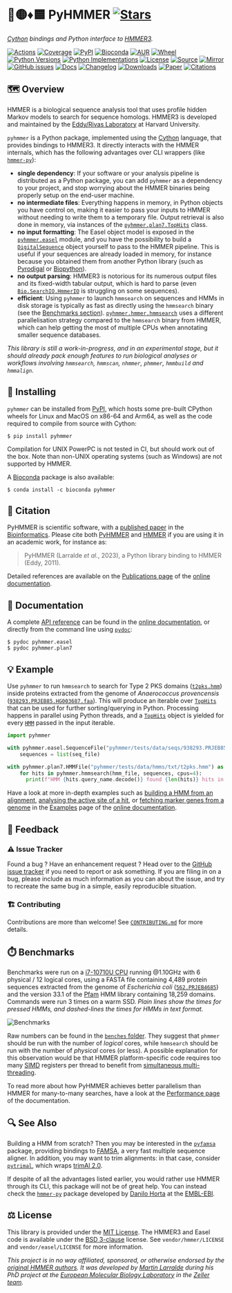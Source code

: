 # 🐍🟡♦️🟦 PyHMMER [![Stars](https://img.shields.io/github/stars/althonos/pyhmmer.svg?style=social&maxAge=3600&label=Star)](https://github.com/althonos/pyhmmer/stargazers)

*[Cython](https://cython.org/) bindings and Python interface to [HMMER3](http://hmmer.org/).*

[![Actions](https://img.shields.io/github/actions/workflow/status/althonos/pyhmmer/test.yml?branch=master&logo=github&style=flat-square&maxAge=300)](https://github.com/althonos/pyhmmer/actions)
[![Coverage](https://img.shields.io/codecov/c/gh/althonos/pyhmmer?logo=codecov&style=flat-square&maxAge=3600)](https://codecov.io/gh/althonos/pyhmmer/)
[![PyPI](https://img.shields.io/pypi/v/pyhmmer.svg?logo=pypi&style=flat-square&maxAge=3600)](https://pypi.org/project/pyhmmer)
[![Bioconda](https://img.shields.io/conda/vn/bioconda/pyhmmer?logo=anaconda&style=flat-square&maxAge=3600)](https://anaconda.org/bioconda/pyhmmer)
[![AUR](https://img.shields.io/aur/version/python-pyhmmer?logo=archlinux&style=flat-square&maxAge=3600)](https://aur.archlinux.org/packages/python-pyhmmer)
[![Wheel](https://img.shields.io/pypi/wheel/pyhmmer.svg?style=flat-square&maxAge=3600)](https://pypi.org/project/pyhmmer/#files)
[![Python Versions](https://img.shields.io/pypi/pyversions/pyhmmer.svg?logo=python&style=flat-square&maxAge=3600)](https://pypi.org/project/pyhmmer/#files)
[![Python Implementations](https://img.shields.io/pypi/implementation/pyhmmer.svg?logo=python&style=flat-square&maxAge=3600&label=impl)](https://pypi.org/project/pyhmmer/#files)
[![License](https://img.shields.io/badge/license-MIT-blue.svg?style=flat-square&maxAge=2678400)](https://choosealicense.com/licenses/mit/)
[![Source](https://img.shields.io/badge/source-GitHub-303030.svg?maxAge=2678400&style=flat-square)](https://github.com/althonos/pyhmmer/)
[![Mirror](https://img.shields.io/badge/mirror-EMBL-009f4d?style=flat-square&maxAge=2678400)](https://git.embl.de/larralde/pyhmmer/)
[![GitHub issues](https://img.shields.io/github/issues/althonos/pyhmmer.svg?style=flat-square&maxAge=600)](https://github.com/althonos/pyhmmer/issues)
[![Docs](https://img.shields.io/readthedocs/pyhmmer/latest?style=flat-square&maxAge=600)](https://pyhmmer.readthedocs.io)
[![Changelog](https://img.shields.io/badge/keep%20a-changelog-8A0707.svg?maxAge=2678400&style=flat-square)](https://github.com/althonos/pyhmmer/blob/master/CHANGELOG.md)
[![Downloads](https://img.shields.io/pypi/dm/pyhmmer?style=flat-square&color=303f9f&maxAge=86400&label=downloads)](https://pepy.tech/project/pyhmmer)
[![Paper](https://img.shields.io/badge/paper-Bioinformatics-teal.svg?style=flat-square&maxAge=3600)](https://doi.org/10.1093/bioinformatics/btad214)
[![Citations](https://img.shields.io/badge/dynamic/json?url=https%3A%2F%2Fbadge.dimensions.ai%2Fdetails%2Fid%2Fpub.1157360482%2Fmetadata.json&query=%24.times_cited&style=flat-square&label=citations&maxAge=86400)](https://badge.dimensions.ai/details/id/pub.1157360482)


## 🗺️ Overview

HMMER is a biological sequence analysis tool that uses profile hidden Markov
models to search for sequence homologs. HMMER3 is developed and maintained by
the [Eddy/Rivas Laboratory](http://eddylab.org/) at Harvard University.

`pyhmmer` is a Python package, implemented using the [Cython](https://cython.org/)
language, that provides bindings to HMMER3. It directly interacts with the
HMMER internals, which has the following advantages over CLI wrappers
(like [`hmmer-py`](https://pypi.org/project/hmmer/)):

- **single dependency**: If your software or your analysis pipeline is
  distributed as a Python package, you can add `pyhmmer` as a dependency to
  your project, and stop worrying about the HMMER binaries being properly
  setup on the end-user machine.
- **no intermediate files**: Everything happens in memory, in Python objects
  you have control on, making it easier to pass your inputs to HMMER without
  needing to write them to a temporary file. Output retrieval is also done
  in memory, via instances of the
  [`pyhmmer.plan7.TopHits`](https://pyhmmer.readthedocs.io/en/stable/api/plan7.html#pyhmmer.plan7.TopHits)
  class.
- **no input formatting**: The Easel object model is exposed in the
  [`pyhmmer.easel`](https://pyhmmer.readthedocs.io/en/stable/api/easel.html)
  module, and you have the possibility to build a
  [`DigitalSequence`](https://pyhmmer.readthedocs.io/en/stable/api/easel.html#pyhmmer.easel.DigitalSequence)
  object yourself to pass to the HMMER pipeline. This is useful if your sequences are already
  loaded in memory, for instance because you obtained them from another
  Python library (such as [Pyrodigal](https://github.com/althonos/pyrodigal)
  or [Biopython](https://biopython.org/)).
- **no output parsing**: HMMER3 is notorious for its numerous output files
  and its fixed-width tabular output, which is hard to parse (even
  [`Bio.SearchIO.HmmerIO`](https://biopython.org/docs/dev/api/Bio.SearchIO.HmmerIO.html)
  is struggling on some sequences).
- **efficient**: Using `pyhmmer` to launch `hmmsearch` on sequences
  and HMMs in disk storage is typically as fast as directly using the
  `hmmsearch` binary (see the [Benchmarks section](#%EF%B8%8F-benchmarks)).
  [`pyhmmer.hmmer.hmmsearch`](https://pyhmmer.readthedocs.io/en/stable/api/hmmer.html#hmmsearch)
  uses a different parallelisation strategy compared to
  the `hmmsearch` binary from HMMER, which can help getting the most of
  multiple CPUs when annotating smaller sequence databases.

*This library is still a work-in-progress, and in an experimental stage,
but it should already pack enough features to run biological analyses or
workflows involving `hmmsearch`, `hmmscan`, `nhmmer`, `phmmer`, `hmmbuild`
and `hmmalign`.*


## 🔧 Installing

`pyhmmer` can be installed from [PyPI](https://pypi.org/project/pyhmmer/),
which hosts some pre-built CPython wheels for Linux and MacOS on x86-64 and Arm64, as well as the code required to compile from source with Cython:
```console
$ pip install pyhmmer
```

Compilation for UNIX PowerPC is not tested in CI, but should work out of the
box. Note than non-UNIX operating systems (such as Windows) are not
supported by HMMER.

A [Bioconda](https://bioconda.github.io/) package is also available:
```console
$ conda install -c bioconda pyhmmer
```

## 🔖 Citation

PyHMMER is scientific software, with a
[published paper](https://doi.org/10.1093/bioinformatics/btad214)
in the [Bioinformatics](https://academic.oup.com/bioinformatics). Please
cite both [PyHMMER](https://doi.org/10.21105/joss.04296)
and [HMMER](http://hmmer.org) if you are using it in
an academic work, for instance as:

> PyHMMER (Larralde *et al.*, 2023), a Python library binding to HMMER (Eddy, 2011).

Detailed references are available on the [Publications page](https://pyhmmer.readthedocs.io/en/stable/publications.html) of the
[online documentation](https://pyhmmer.readthedocs.io/).


## 📖 Documentation

A complete [API reference](https://pyhmmer.readthedocs.io/en/stable/api/) can
be found in the [online documentation](https://pyhmmer.readthedocs.io/), or
directly from the command line using
[`pydoc`](https://docs.python.org/3/library/pydoc.html):
```console
$ pydoc pyhmmer.easel
$ pydoc pyhmmer.plan7
```


## 💡 Example

Use `pyhmmer` to run `hmmsearch` to search for Type 2 PKS domains
([`t2pks.hmm`](https://raw.githubusercontent.com/althonos/pyhmmer/master/pyhmmer/tests/data/hmms/txt/t2pks.hmm))
inside proteins extracted from the genome of *Anaerococcus provencensis*
([`938293.PRJEB85.HG003687.faa`](https://raw.githubusercontent.com/althonos/pyhmmer/master/pyhmmer/tests/data/seqs/938293.PRJEB85.HG003687.faa)).
This will produce an iterable over
[`TopHits`] that can be used for further sorting/querying in Python.
Processing happens in parallel using Python threads, and a [`TopHits`]
object is yielded for every [`HMM`] passed in the input iterable.

[`HMM`]: https://pyhmmer.readthedocs.io/en/stable/api/plan7.html#pyhmmer.plan7.HMM
[`TopHits`]: https://pyhmmer.readthedocs.io/en/stable/api/plan7.html#pyhmmer.plan7.TopHits

```python
import pyhmmer

with pyhmmer.easel.SequenceFile("pyhmmer/tests/data/seqs/938293.PRJEB85.HG003687.faa", digital=True) as seq_file:
    sequences = list(seq_file)

with pyhmmer.plan7.HMMFile("pyhmmer/tests/data/hmms/txt/t2pks.hmm") as hmm_file:
    for hits in pyhmmer.hmmsearch(hmm_file, sequences, cpus=4):
      print(f"HMM {hits.query_name.decode()} found {len(hits)} hits in the target sequences")
```

Have a look at more in-depth examples such as [building a HMM from an alignment](https://pyhmmer.readthedocs.io/en/stable/examples/msa_to_hmm.html),
[analysing the active site of a hit](https://pyhmmer.readthedocs.io/en/stable/examples/active_site.html),
or [fetching marker genes from a genome](https://pyhmmer.readthedocs.io/en/stable/examples/fetchmgs.html)
in the [Examples](https://pyhmmer.readthedocs.io/en/stable/examples/index.html)
page of the [online documentation](https://pyhmmer.readthedocs.io/).


## 💭 Feedback

### ⚠️ Issue Tracker

Found a bug ? Have an enhancement request ? Head over to the [GitHub issue
tracker](https://github.com/althonos/pyhmmer/issues) if you need to report
or ask something. If you are filing in on a bug, please include as much
information as you can about the issue, and try to recreate the same bug
in a simple, easily reproducible situation.

### 🏗️ Contributing

Contributions are more than welcome! See [`CONTRIBUTING.md`](https://github.com/althonos/pyhmmer/blob/master/CONTRIBUTING.md) for more details.


## ⏱️ Benchmarks

Benchmarks were run on a [i7-10710U CPU](https://ark.intel.com/content/www/us/en/ark/products/196448/intel-core-i7-10710u-processor-12m-cache-up-to-4-70-ghz.html) running @1.10GHz with 6 physical / 12
logical cores, using a FASTA file containing 4,489 protein sequences extracted
from the genome of *Escherichia coli*
([`562.PRJEB4685`](https://progenomes.embl.de/genome.cgi))
and the version 33.1 of the [Pfam](https://pfam.xfam.org/) HMM library containing
18,259 domains. Commands were run 3 times on a warm SSD. *Plain lines show
the times for pressed HMMs, and dashed-lines the times for HMMs in text format.*

![Benchmarks](https://raw.github.com/althonos/pyhmmer/master/benches/v0.7.0/plot.svg)

Raw numbers can be found in the [`benches` folder](https://github.com/althonos/pyhmmer/blob/master/benches/).
They suggest that `phmmer` should be run with the number of *logical* cores,
while `hmmsearch` should be run with the number of *physical* cores (or less).
A possible explanation for this observation would be that HMMER
platform-specific code requires too many [SIMD](https://en.wikipedia.org/wiki/SIMD)
registers per thread to benefit from [simultaneous multi-threading](https://en.wikipedia.org/wiki/Simultaneous_multithreading).

To read more about how PyHMMER achieves better parallelism than HMMER for
many-to-many searches, have a look at the [Performance page](https://pyhmmer.readthedocs.io/en/stable/performance.html)
of the documentation.


## 🔍 See Also

Building a HMM from scratch? Then you may be interested in the [`pyfamsa`](https://pypi.org/project/pyfamsa/)
package, providing bindings to [FAMSA](https://github.com/refresh-bio/FAMSA),
a very fast multiple sequence aligner. In addition, you may want to trim alignments:
in that case, consider [`pytrimal`](https://pypi.org/project/pytrimal), which
wraps [trimAl 2.0](https://github.com/inab/trimal/tree/2.0_RC).

If despite of all the advantages listed earlier, you would rather use HMMER
through its CLI, this package will not be of great help. You can instead check
the [`hmmer-py`](https://github.com/EBI-Metagenomics/hmmer-py) package developed
by [Danilo Horta](https://github.com/horta) at the [EMBL-EBI](https://www.ebi.ac.uk).


## ⚖️ License

This library is provided under the [MIT License](https://choosealicense.com/licenses/mit/).
The HMMER3 and Easel code is available under the
[BSD 3-clause](https://choosealicense.com/licenses/bsd-3-clause/) license.
See `vendor/hmmer/LICENSE` and `vendor/easel/LICENSE` for more information.

*This project is in no way affiliated, sponsored, or otherwise endorsed by
the [original HMMER authors](http://hmmer.org/). It was developed by
[Martin Larralde](https://github.com/althonos/pyhmmer) during his PhD project
at the [European Molecular Biology Laboratory](https://www.embl.de/) in
the [Zeller team](https://github.com/zellerlab).*
